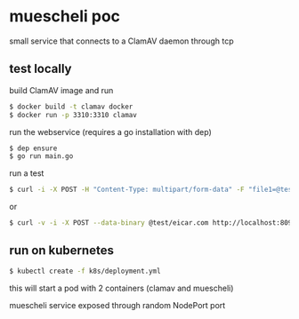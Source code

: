 # muescheli poc

small service that connects to a ClamAV daemon through tcp

## test locally

build ClamAV image and run
```bash
$ docker build -t clamav docker
$ docker run -p 3310:3310 clamav
```

run the webservice (requires a go installation with dep)
```bash
$ dep ensure
$ go run main.go
```

run a test
```bash
$ curl -i -X POST -H "Content-Type: multipart/form-data" -F "file1=@test/eicar.com" -F "file2=@test/test.txt"  http://localhost:8091/scan
```
or
```bash
$ curl -v -i -X POST --data-binary @test/eicar.com http://localhost:8091/scan
```

## run on kubernetes

```bash
$ kubectl create -f k8s/deployment.yml
```
this will start a pod with 2 containers (clamav and muescheli)

muescheli service exposed through random NodePort port